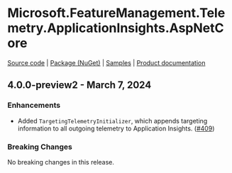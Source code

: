 # Microsoft.FeatureManagement.Telemetry.ApplicationInsights.AspNetCore

[Source code][source_code] | [Package (NuGet)][package] | [Samples][samples] | [Product documentation][docs]

## 4.0.0-preview2 - March 7, 2024

### Enhancements

* Added `TargetingTelemetryInitializer`, which appends targeting information to all outgoing telemetry to Application Insights. ([#409](https://github.com/microsoft/FeatureManagement-Dotnet/issues/409))

### Breaking Changes

No breaking changes in this release.

<!-- LINKS -->
[docs]: https://github.com/microsoft/FeatureManagement-Dotnet
[package]: https://www.nuget.org/packages/Microsoft.FeatureManagement.Telemetry.ApplicationInsights.AspNetCore
[samples]: https://github.com/microsoft/FeatureManagement-Dotnet/tree/preview/examples/EvaluationDataToApplicationInsights
[source_code]: https://github.com/microsoft/FeatureManagement-Dotnet/tree/preview/src/Microsoft.FeatureManagement.Telemetry.ApplicationInsights.AspNetCore